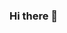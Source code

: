 ### Hi there 👋

<!--
**Nukealbert/Nukealbert** is a ✨ _special_ ✨ repository because its `README.md` (this file) appears on your GitHub profile.

Here are some ideas to get you started:

I'm Kundan Kumar from India, and I am a Web developer, Content Writer, SEO, competitive programming. I really enjoy learning languages and frameworks like React, Bootstrap, Python, as well as work in Wordpress. I also enjoy doing Photoshop and logo design in general. You can check me out my linkedin at https://www.linkedin.com/in/kundan-kumar-61484317a 
[![Anurag's GitHub stats](https://github-readme-stats.vercel.app/api?username=Nukealbert)](https://github.com/anuraghazra/github-readme-stats)
